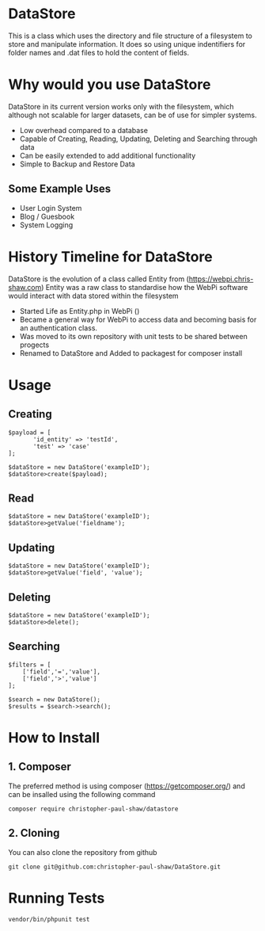 # DataStore
This is a class which uses the directory and file structure of a filesystem to store and manipulate information. It does so using unique indentifiers for folder names and .dat files to hold the content of fields.

# Why would you use DataStore
DataStore in its current version works only with the filesystem, which although not scalable for larger datasets, can be of use for simpler systems.

- Low overhead compared to a database
- Capable of Creating, Reading, Updating, Deleting and Searching through data
- Can be easily extended to add additional functionality
- Simple to Backup and Restore Data

## Some Example Uses
- User Login System
- Blog / Guesbook 
- System Logging

# History Timeline for DataStore
DataStore is the evolution of a class called Entity from (https://webpi.chris-shaw.com) Entity was a raw class to standardise how the WebPi software would interact with data stored within the filesystem

- Started Life as Entity.php in WebPi ()
- Became a general way for WebPi to access data and becoming basis for an authentication class.
- Was moved to its own repository with unit tests to be shared between progects
- Renamed to DataStore and Added to packagest for composer install

# Usage

## Creating

    $payload = [
           'id_entity' => 'testId',
           'test' => 'case'
    ];
              
    $dataStore = new DataStore('exampleID');
    $dataStore>create($payload);

## Read
              
    $dataStore = new DataStore('exampleID');
    $dataStore>getValue('fieldname');

## Updating

    $dataStore = new DataStore('exampleID');
    $dataStore>getValue('field', 'value');

## Deleting
    
    $dataStore = new DataStore('exampleID');
    $dataStore>delete();
    
## Searching

    $filters = [
        ['field','=','value'],
        ['field','>','value']
    ];
    
    $search = new DataStore();
    $results = $search->search();

# How to Install

## 1. Composer
The preferred method is using composer (https://getcomposer.org/) and can be insalled using the following command

    composer require christopher-paul-shaw/datastore 

## 2. Cloning
You can also clone the repository from github

    git clone git@github.com:christopher-paul-shaw/DataStore.git

# Running Tests

    vendor/bin/phpunit test
